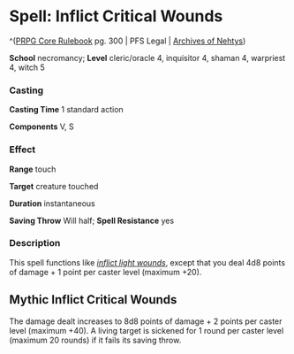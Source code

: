 # Spell: Inflict Critical Wounds

^([PRPG Core Rulebook][ss-inflict-critical-wounds] pg. 300 | PFS Legal | [Archives of Nehtys][sn-inflict-critical-wounds])

**School** necromancy; **Level** cleric/oracle 4, inquisitor 4, shaman 4, warpriest 4, witch 5

### Casting

**Casting Time** 1 standard action  

**Components** V, S

### Effect

**Range** touch  

**Target** creature touched  

**Duration** instantaneous  

**Saving Throw** Will half; **Spell Resistance** yes

### Description

This spell functions like _[inflict light wounds]_, except that you deal 4d8 points of damage + 1 point per caster level (maximum +20).

## Mythic Inflict Critical Wounds

The damage dealt increases to 8d8 points of damage + 2 points per caster level (maximum +40). A living target is sickened for 1 round per caster level (maximum 20 rounds) if it fails its saving throw.

[ss-inflict-critical-wounds]: http://paizo.com/pathfinderRPG/v57
[sn-inflict-critical-wounds]: http://www.archivesofnethys.com/SpellDisplay.aspx?ItemName=Inflict%20Critical%20Wounds
[inflict light wounds]: http://www.archivesofnethys.com/SpellDisplay.aspx?ItemName=inflict%20light%20wounds